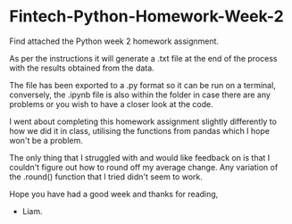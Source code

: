 # Fintech-Python-Homework-Week-2

Find attached the Python week 2 homework assignment. 

As per the instructions it will generate a .txt file at the end of the process with the results obtained from the data.

The file has been exported to a .py format so it can be run on a terminal, conversely, the .ipynb file is also within the folder in case there are any problems or you wish to have a closer look at the code. 

I went about completing this homework assignment slightly differently to how we did it in class, utilising the functions from  pandas which I hope won't be a problem.

The only thing that I struggled with and would like feedback on is that I couldn't figure out how to round off my average change. Any variation of the .round() function that I tried didn't seem to work.

Hope you have had a good week and thanks for reading,

- Liam.
